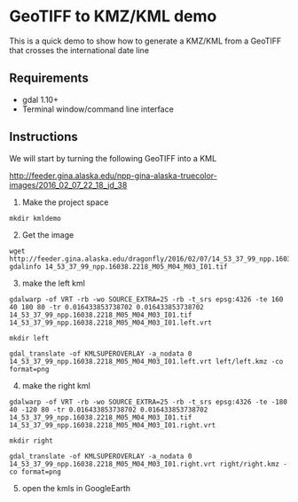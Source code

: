 # GeoTIFF to KMZ/KML demo

This is a quick demo to show how to generate a KMZ/KML from a GeoTIFF that crosses the international date line

## Requirements

* gdal 1.10+
* Terminal window/command line interface

## Instructions

We will start by turning the following GeoTIFF into a KML

http://feeder.gina.alaska.edu/npp-gina-alaska-truecolor-images/2016_02_07_22_18_jd_38

1. Make the project space
```
mkdir kmldemo
```

2. Get the image
```
wget http://feeder.gina.alaska.edu/dragonfly/2016/02/07/14_53_37_99_npp.16038.2218_M05_M04_M03_I01.tif
gdalinfo 14_53_37_99_npp.16038.2218_M05_M04_M03_I01.tif
```

3. make the left kml
```
gdalwarp -of VRT -rb -wo SOURCE_EXTRA=25 -rb -t_srs epsg:4326 -te 160 40 180 80 -tr 0.016433853738702 0.016433853738702 14_53_37_99_npp.16038.2218_M05_M04_M03_I01.tif 14_53_37_99_npp.16038.2218_M05_M04_M03_I01.left.vrt
```
```
mkdir left
```
```
gdal_translate -of KMLSUPEROVERLAY -a_nodata 0 14_53_37_99_npp.16038.2218_M05_M04_M03_I01.left.vrt left/left.kmz -co format=png
```

4. make the right kml
```
gdalwarp -of VRT -rb -wo SOURCE_EXTRA=25 -rb -t_srs epsg:4326 -te -180 40 -120 80 -tr 0.016433853738702 0.016433853738702 14_53_37_99_npp.16038.2218_M05_M04_M03_I01.tif 14_53_37_99_npp.16038.2218_M05_M04_M03_I01.right.vrt
```
```
mkdir right
```
```
gdal_translate -of KMLSUPEROVERLAY -a_nodata 0 14_53_37_99_npp.16038.2218_M05_M04_M03_I01.right.vrt right/right.kmz -co format=png
```

5. open the kmls in GoogleEarth
